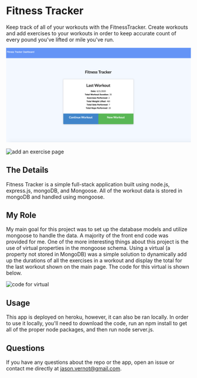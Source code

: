 # Fitness Tracker

Keep track of all of your workouts with the FitnessTracker. Create workouts and add exercises to your workouts in order to keep accurate count of every pound you've lifted or mile you've run. 

![fitness tracker homepage](./public/WorkoutTracker.png)

![add an exercise page](addExercise.png)

## The Details

Fitness Tracker is a simple full-stack application built using node.js, express.js, mongoDB, and Mongoose. All of the workout data is stored in mongoDB and handled using mongoose.

## My Role

My main goal for this project was to set up the database models and utilize mongoose to handle the data. A majority of the front end code was provided for me. One of the more interesting things about this project is the use of virtual properties in the mongoose schema. Using a virtual (a property not stored in MongoDB) was a simple solution to dynamically add up the durations of all the exercises in a workout and display the total for the last workout shown on the main page. The code for this virtual is shown below.

![code for virtual](virtualCode.png)


## Usage

This app is deployed on heroku, however, it can also be ran locally. In order to use it locally, you'll need to download the code, run an npm install to get all of the proper node packages, and then run node server.js.


## Questions

If you have any questions about the repo or the app, open an issue or contact me directly at jason.vernot@gmail.com.